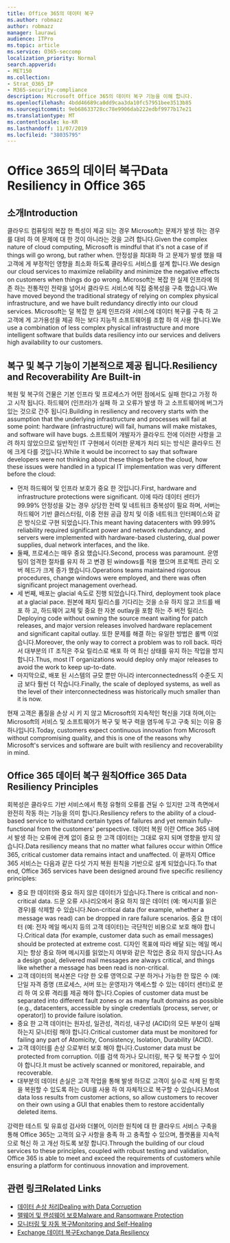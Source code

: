 ```yaml
---
title: Office 365의 데이터 복구
ms.author: robmazz
author: robmazz
manager: laurawi
audience: ITPro
ms.topic: article
ms.service: O365-seccomp
localization_priority: Normal
search.appverid:
- MET150
ms.collection:
- Strat_O365_IP
- M365-security-compliance
description: Microsoft Office 365의 데이터 복구 기능을 이해 합니다.
ms.openlocfilehash: 4bdd46689ca0dd9caa3da10fc57951bee3513b85
ms.sourcegitcommit: 9eb68633728cc78e9906dab222edbf9977b17e21
ms.translationtype: MT
ms.contentlocale: ko-KR
ms.lasthandoff: 11/07/2019
ms.locfileid: "38035795"
---
```

# <a name="data-resiliency-in-office-365"></a><span data-ttu-id="cf209-103">Office 365의 데이터 복구</span><span class="sxs-lookup"><span data-stu-id="cf209-103">Data Resiliency in Office 365</span></span>

## <a name="introduction"></a><span data-ttu-id="cf209-104">소개</span><span class="sxs-lookup"><span data-stu-id="cf209-104">Introduction</span></span>

<span data-ttu-id="cf209-105">클라우드 컴퓨팅의 복잡 한 특성이 제공 되는 경우 Microsoft는 문제가 발생 하는 경우를 대비 하 여 문제에 대 한 것이 아니라는 것을 고려 합니다.</span><span class="sxs-lookup"><span data-stu-id="cf209-105">Given the complex nature of cloud computing, Microsoft is mindful that it's not a case of if things will go wrong, but rather when.</span></span> <span data-ttu-id="cf209-106">안정성을 최대화 하 고 문제가 발생 했을 때 고객에 게 부정적인 영향을 최소화 하도록 클라우드 서비스를 설계 합니다.</span><span class="sxs-lookup"><span data-stu-id="cf209-106">We design our cloud services to maximize reliability and minimize the negative effects on customers when things do go wrong.</span></span> <span data-ttu-id="cf209-107">Microsoft는 복잡 한 실제 인프라에 의존 하는 전통적인 전략을 넘어서 클라우드 서비스에 직접 중복성을 구축 했습니다.</span><span class="sxs-lookup"><span data-stu-id="cf209-107">We have moved beyond the traditional strategy of relying on complex physical infrastructure, and we have built redundancy directly into our cloud services.</span></span> <span data-ttu-id="cf209-108">Microsoft는 덜 복잡 한 실제 인프라와 서비스에 데이터 복구를 구축 하 고 고객에 게 고가용성을 제공 하는 보다 지능적 소프트웨어를 조합 하 여 사용 합니다.</span><span class="sxs-lookup"><span data-stu-id="cf209-108">We use a combination of less complex physical infrastructure and more intelligent software that builds data resiliency into our services and delivers high availability to our customers.</span></span> 

## <a name="resiliency-and-recoverability-are-built-in"></a><span data-ttu-id="cf209-109">복구 및 복구 기능이 기본적으로 제공 됩니다.</span><span class="sxs-lookup"><span data-stu-id="cf209-109">Resiliency and Recoverability Are Built-in</span></span> 

<span data-ttu-id="cf209-110">복원 및 복구의 건물은 기본 인프라 및 프로세스가 어떤 점에서도 실패 한다고 가정 하 고 시작 됩니다. 하드웨어 (인프라)가 실패 하 고 오류가 발생 하 고 소프트웨어에 버그가 있는 것으로 간주 됩니다.</span><span class="sxs-lookup"><span data-stu-id="cf209-110">Building in resiliency and recovery starts with the assumption that the underlying infrastructure and processes will fail at some point: hardware (infrastructure) will fail, humans will make mistakes, and software will have bugs.</span></span> <span data-ttu-id="cf209-111">소프트웨어 개발자가 클라우드 전에 이러한 사항을 고려 하지 않았으므로 일반적인 IT 구현에서 이러한 문제가 처리 되는 방식은 클라우드 전에 크게 다를 것입니다.</span><span class="sxs-lookup"><span data-stu-id="cf209-111">While it would be incorrect to say that software developers were not thinking about these things before the cloud, how these issues were handled in a typical IT implementation was very different before the cloud:</span></span>

- <span data-ttu-id="cf209-112">먼저 하드웨어 및 인프라 보호가 중요 한 것입니다.</span><span class="sxs-lookup"><span data-stu-id="cf209-112">First, hardware and infrastructure protections were significant.</span></span> <span data-ttu-id="cf209-113">이에 따라 데이터 센터가 99.99% 안정성을 갖는 경우 상당한 전력 및 네트워크 중복성이 필요 하며, 서버는 하드웨어 기반 클러스터링, 이중 전원 공급 장치 및 이중 네트워크 인터페이스와 같은 방식으로 구현 되었습니다.</span><span class="sxs-lookup"><span data-stu-id="cf209-113">This meant having datacenters with 99.99% reliability required significant power and network redundancy, and servers were implemented with hardware-based clustering, dual power supplies, dual network interfaces, and the like.</span></span> 
- <span data-ttu-id="cf209-114">둘째, 프로세스는 매우 중요 했습니다.</span><span class="sxs-lookup"><span data-stu-id="cf209-114">Second, process was paramount.</span></span> <span data-ttu-id="cf209-115">운영 팀이 엄격한 절차를 유지 하 고 변경 된 windows를 적용 했으며 프로젝트 관리 오버 헤드가 크게 증가 했습니다.</span><span class="sxs-lookup"><span data-stu-id="cf209-115">Operations teams maintained rigorous procedures, change windows were employed, and there was often significant project management overhead.</span></span> 
- <span data-ttu-id="cf209-116">세 번째, 배포는 glacial 속도로 진행 되었습니다.</span><span class="sxs-lookup"><span data-stu-id="cf209-116">Third, deployment took place at a glacial pace.</span></span> <span data-ttu-id="cf209-117">원본에 패치 릴리스를 기다리는 것을 소유 하지 않고 코드를 배포 하 고, 하드웨어 교체 및 중요 한 자본 outlay을 포함 하는 주 버전 릴리스</span><span class="sxs-lookup"><span data-stu-id="cf209-117">Deploying code without owning the source meant waiting for patch releases, and major version releases involved hardware replacement and significant capital outlay.</span></span> <span data-ttu-id="cf209-118">또한 문제를 해결 하는 유일한 방법은 롤백 이었습니다.</span><span class="sxs-lookup"><span data-stu-id="cf209-118">Moreover, the only way to correct a problem was to roll back.</span></span> <span data-ttu-id="cf209-119">따라서 대부분의 IT 조직은 주요 릴리스로 배포 하 여 최신 상태를 유지 하는 작업을 방지 합니다.</span><span class="sxs-lookup"><span data-stu-id="cf209-119">Thus, most IT organizations would deploy only major releases to avoid the work to keep up-to-date.</span></span> 
- <span data-ttu-id="cf209-120">마지막으로, 배포 된 시스템의 규모 뿐만 아니라 interconnectedness의 수준도 지금 보다 훨씬 더 작습니다.</span><span class="sxs-lookup"><span data-stu-id="cf209-120">Finally, the scale of deployed systems, as well as the level of their interconnectedness was historically much smaller than it is now.</span></span> 

<span data-ttu-id="cf209-121">현재 고객은 품질을 손상 시 키 지 않고 Microsoft의 지속적인 혁신을 기대 하며,이는 Microsoft의 서비스 및 소프트웨어가 복구 및 복구 력을 염두에 두고 구축 되는 이유 중 하나입니다.</span><span class="sxs-lookup"><span data-stu-id="cf209-121">Today, customers expect continuous innovation from Microsoft without compromising quality, and this is one of the reasons why Microsoft's services and software are built with resiliency and recoverability in mind.</span></span> 

## <a name="office-365-data-resiliency-principles"></a><span data-ttu-id="cf209-122">Office 365 데이터 복구 원칙</span><span class="sxs-lookup"><span data-stu-id="cf209-122">Office 365 Data Resiliency Principles</span></span>

<span data-ttu-id="cf209-123">회복성은 클라우드 기반 서비스에서 특정 유형의 오류를 견딜 수 있지만 고객 측면에서 완전히 작동 하는 기능을 의미 합니다.</span><span class="sxs-lookup"><span data-stu-id="cf209-123">Resiliency refers to the ability of a cloud-based service to withstand certain types of failures and yet remain fully-functional from the customers' perspective.</span></span> <span data-ttu-id="cf209-124">데이터 복원 이란 Office 365 내에서 발생 하는 오류에 관계 없이 중요 한 고객 데이터는 그대로 유지 되며 영향을 받지 않습니다.</span><span class="sxs-lookup"><span data-stu-id="cf209-124">Data resiliency means that no matter what failures occur within Office 365, critical customer data remains intact and unaffected.</span></span> <span data-ttu-id="cf209-125">이 끝까지 Office 365 서비스는 다음과 같은 다섯 가지 복원 원칙을 기반으로 설계 되었습니다.</span><span class="sxs-lookup"><span data-stu-id="cf209-125">To that end, Office 365 services have been designed around five specific resiliency principles:</span></span>

- <span data-ttu-id="cf209-126">중요 한 데이터와 중요 하지 않은 데이터가 있습니다.</span><span class="sxs-lookup"><span data-stu-id="cf209-126">There is critical and non-critical data.</span></span> <span data-ttu-id="cf209-127">드문 오류 시나리오에서 중요 하지 않은 데이터 (예: 메시지를 읽은 경우)를 삭제할 수 있습니다.</span><span class="sxs-lookup"><span data-stu-id="cf209-127">Non-critical data (for example, whether a message was read) can be dropped in rare failure scenarios.</span></span> <span data-ttu-id="cf209-128">중요 한 데이터 (예: 전자 메일 메시지 등의 고객 데이터)는 극단적인 비용으로 보호 해야 합니다.</span><span class="sxs-lookup"><span data-stu-id="cf209-128">Critical data (for example, customer data such as email messages) should be protected at extreme cost.</span></span> <span data-ttu-id="cf209-129">디자인 목표에 따라 배달 되는 메일 메시지는 항상 중요 하며 메시지를 읽었는지 여부와 같은 작업은 중요 하지 않습니다.</span><span class="sxs-lookup"><span data-stu-id="cf209-129">As a design goal, delivered mail messages are always critical, and things like whether a message has been read is non-critical.</span></span> 
- <span data-ttu-id="cf209-130">고객 데이터의 복사본은 다양 한 오류 영역으로 구분 하거나 가능한 한 많은 수 (예: 단일 자격 증명 (프로세스, 서버 또는 운영자)가 액세스할 수 있는 데이터 센터)로 분리 하 여 오류 격리를 제공 해야 합니다.</span><span class="sxs-lookup"><span data-stu-id="cf209-130">Copies of customer data must be separated into different fault zones or as many fault domains as possible (e.g., datacenters, accessible by single credentials (process, server, or operator)) to provide failure isolation.</span></span> 
- <span data-ttu-id="cf209-131">중요 한 고객 데이터는 원자성, 일관성, 격리성, 내구성 (ACID)의 모든 부분이 실패 하는지 모니터링 해야 합니다.</span><span class="sxs-lookup"><span data-stu-id="cf209-131">Critical customer data must be monitored for failing any part of Atomicity, Consistency, Isolation, Durability (ACID).</span></span> 
- <span data-ttu-id="cf209-132">고객 데이터를 손상 으로부터 보호 해야 합니다.</span><span class="sxs-lookup"><span data-stu-id="cf209-132">Customer data must be protected from corruption.</span></span> <span data-ttu-id="cf209-133">이를 검색 하거나 모니터링, 복구 및 복구할 수 있어야 합니다.</span><span class="sxs-lookup"><span data-stu-id="cf209-133">It must be actively scanned or monitored, repairable, and recoverable.</span></span> 
- <span data-ttu-id="cf209-134">대부분의 데이터 손실은 고객 작업을 통해 발생 하므로 고객이 실수로 삭제 된 항목을 복원할 수 있도록 하는 GUI를 사용 하 여 자체적으로 복구할 수 있습니다.</span><span class="sxs-lookup"><span data-stu-id="cf209-134">Most data loss results from customer actions, so allow customers to recover on their own using a GUI that enables them to restore accidentally deleted items.</span></span> 
 
<span data-ttu-id="cf209-135">강력한 테스트 및 유효성 검사와 더불어, 이러한 원칙에 대 한 클라우드 서비스 구축을 통해 Office 365는 고객의 요구 사항을 충족 하 고 충족할 수 있으며, 플랫폼을 지속적으로 혁신 하 고 개선 하도록 보장 합니다.</span><span class="sxs-lookup"><span data-stu-id="cf209-135">Through the building of our cloud services to these principles, coupled with robust testing and validation, Office 365 is able to meet and exceed the requirements of customers while ensuring a platform for continuous innovation and improvement.</span></span> 

## <a name="related-links"></a><span data-ttu-id="cf209-136">관련 링크</span><span class="sxs-lookup"><span data-stu-id="cf209-136">Related Links</span></span>

- [<span data-ttu-id="cf209-137">데이터 손상 처리</span><span class="sxs-lookup"><span data-stu-id="cf209-137">Dealing with Data Corruption</span></span>](office-365-dealing-with-data-corruption.md)
- [<span data-ttu-id="cf209-138">맬웨어 및 랜섬웨어 보호</span><span class="sxs-lookup"><span data-stu-id="cf209-138">Malware and Ransomware Protection</span></span>](office-365-malware-and-ransomware-protection.md)
- [<span data-ttu-id="cf209-139">모니터링 및 자동 복구</span><span class="sxs-lookup"><span data-stu-id="cf209-139">Monitoring and Self-Healing</span></span>](office-365-monitoring-and-self-healing.md)
- [<span data-ttu-id="cf209-140">Exchange 데이터 복구</span><span class="sxs-lookup"><span data-stu-id="cf209-140">Exchange Data Resiliency</span></span>](office-365-exchange-data-resiliency.md)